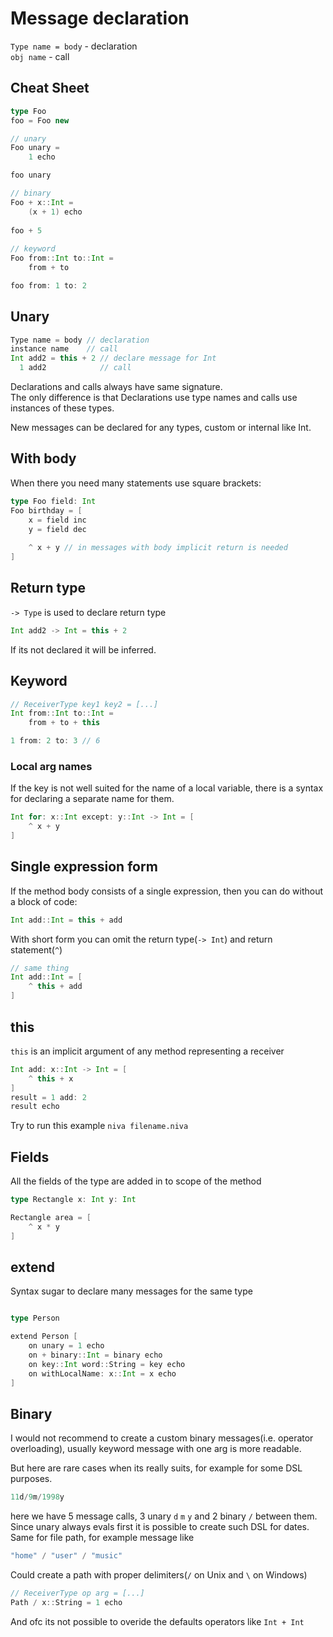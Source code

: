 
# Message declaration

`Type name = body` -  declaration  
`obj name` - call   

## Cheat Sheet
```Scala
type Foo
foo = Foo new

// unary
Foo unary = 
    1 echo

foo unary

// binary
Foo + x::Int =
    (x + 1) echo
    
foo + 5   
  
// keyword 
Foo from::Int to::Int = 
    from + to 

foo from: 1 to: 2
```
## Unary 
```Scala
Type name = body // declaration
instance name    // call
Int add2 = this + 2 // declare message for Int
  1 add2            // call
```
Declarations and calls always have same signature.  
The only difference is that Declarations use type names and calls use instances of these types.  
  
New messages can be declared for any types, custom or internal like Int.  
## With body
When there you need many statements use square brackets:
```Scala
type Foo field: Int
Foo birthday = [
    x = field inc
    y = field dec
    
    ^ x + y // in messages with body implicit return is needed
]
```


## Return type
`-> Type` is used to declare return type
```Scala
Int add2 -> Int = this + 2
```
If its not declared it will be inferred. 

## Keyword

```Scala
// ReceiverType key1 key2 = [...]
Int from::Int to::Int = 
    from + to + this

1 from: 2 to: 3 // 6
```
### Local arg names
If the key is not well suited for the name of a local variable, 
there is a syntax for declaring a separate name for them.

```Scala
Int for: x::Int except: y::Int -> Int = [
    ^ x + y
]
```

## Single expression form
If the method body consists of a single expression,
then you can do without a block of code:
```Scala
Int add::Int = this + add
```
With short form you can omit the return type(`-> Int`) and return statement(`^`)
```Scala
// same thing
Int add::Int = [
    ^ this + add
]
```

## this
`this` is an implicit argument of any method representing a receiver

```Scala
Int add: x::Int -> Int = [
    ^ this + x
]
result = 1 add: 2
result echo
```
Try to run this example `niva filename.niva`

## Fields
All the fields of the type are added in to scope of the method
```Scala
type Rectangle x: Int y: Int

Rectangle area = [
    ^ x * y
]
```


## extend
Syntax sugar to declare many messages for the same type
```Scala

type Person

extend Person [
    on unary = 1 echo
    on + binary::Int = binary echo
    on key::Int word::String = key echo
    on withLocalName: x::Int = x echo
]
```

## Binary
I would not recommend to create a custom binary messages(i.e. operator overloading),
usually keyword message with one arg is more readable.  

But here are rare cases when its really suits, for example for some DSL purposes.
```Scala
11d/9m/1998y
```
here we have 5 message calls, 3 unary `d` `m` `y` and 2 binary `/` between them.  
Since unary always evals first it is possible to create such DSL for dates.
Same for file path, for example message like
```Scala
"home" / "user" / "music"
```
Could create a path with proper delimiters(`/` on Unix and `\` on Windows)


```Scala
// ReceiverType op arg = [...]
Path / x::String = 1 echo
```

And ofc its not possible to overide the defaults operators like `Int + Int`
